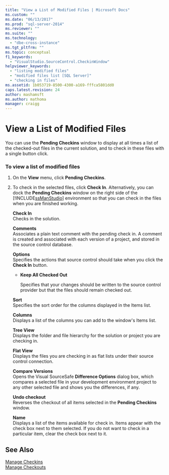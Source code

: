 ```yaml
---
title: "View a List of Modified Files | Microsoft Docs"
ms.custom: ""
ms.date: "06/13/2017"
ms.prod: "sql-server-2014"
ms.reviewer: ""
ms.suite: ""
ms.technology: 
  - "dbe-cross-instance"
ms.tgt_pltfrm: ""
ms.topic: conceptual
f1_keywords: 
  - "VisualStudio.SourceControl.CheckinWindow"
helpviewer_keywords: 
  - "listing modified files"
  - "modified files list [SQL Server]"
  - "checking in files"
ms.assetid: 1b053719-8500-4300-a169-fffca5801dd0
caps.latest.revision: 24
author: mashamsft
ms.author: mathoma
manager: craigg
---
```

# View a List of Modified Files
  You can use the **Pending Checkins** window to display at all times a list of the checked-out files in the current solution, and to check in these files with a single button click.  
  
### To view a list of modified files  
  
1.  On the **View** menu, click **Pending Checkins**.  
  
2.  To check in the selected files, click **Check In**. Alternatively, you can dock the **Pending Checkins** window on the right side of the [!INCLUDE[ssManStudio](../includes/ssmanstudio-md.md)] environment so that you can check in the files when you are finished working.  
  
     **Check In**  
     Checks in the solution.  
  
     **Comments**  
     Associates a plain text comment with the pending check in. A comment is created and associated with each version of a project, and stored in the source control database.  
  
     **Options**  
     Specifies the actions that source control should take when you click the **Check In** button.  
  
    -   **Keep All Checked Out**  
  
         Specifies that your changes should be written to the source control provider but that the files should remain checked out.  
  
     **Sort**  
     Specifies the sort order for the columns displayed in the Items list.  
  
     **Columns**  
     Displays a list of the columns you can add to the window's Items list.  
  
     **Tree View**  
     Displays the folder and file hierarchy for the solution or project you are checking in.  
  
     **Flat View**  
     Displays the files you are checking in as flat lists under their source control connection.  
  
     **Compare Versions**  
     Opens the Visual SourceSafe **Difference Options** dialog box, which compares a selected file in your development environment project to any other selected file and shows you the differences, if any.  
  
     **Undo checkout**  
     Reverses the checkout of all items selected in the **Pending Checkins** window.  
  
     **Name**  
     Displays a list of the items available for check in. Items appear with the check box next to them selected. If you do not want to check in a particular item, clear the check box next to it.  
  
## See Also  
 [Manage Checkins](../../2014/database-engine/manage-checkins.md)   
 [Manage Checkouts](../../2014/database-engine/manage-checkouts.md)  
  
  
